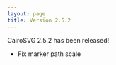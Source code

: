 ```yaml
---
layout: page
title: Version 2.5.2
---
```


CairoSVG 2.5.2 has been released!

* Fix marker path scale